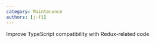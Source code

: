 ```yaml
---
category: Maintenance
authors: [j-f1]
---
```


Improve TypeScript compatibility with Redux-related code
